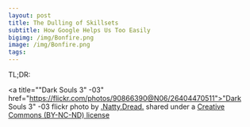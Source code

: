 ```yaml
---
layout: post
title: The Dulling of Skillsets
subtitle: How Google Helps Us Too Easily
bigimg: /img/Bonfire.png
image: /img/Bonfire.png
tags:
---
```

TL;DR:



<a title=""Dark Souls 3" -03" href="https://flickr.com/photos/90866390@N06/26404470511">"Dark Souls 3" -03</a> flickr photo by <a href="https://flickr.com/people/90866390@N06">.Natty.Dread.</a> shared under a <a href="https://creativecommons.org/licenses/by-nc-nd/2.0/">Creative Commons (BY-NC-ND) license</a>
